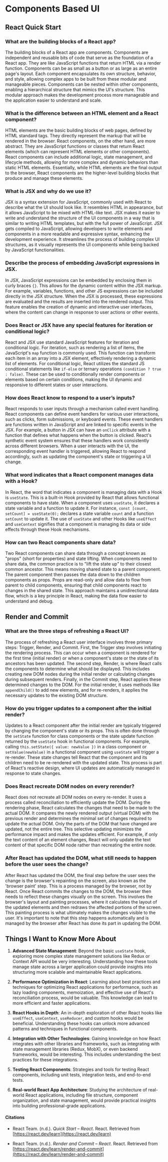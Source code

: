 # Components Based UI

## React Quick Start

### What are the building blocks of a React app?  

The building blocks of a React app are components. Components are independent and reusable bits of code that serve as the foundation of a React app. They are like JavaScript functions that return HTML via a render function. Components can be as small as a button or as large as an entire page's layout. Each component encapsulates its own structure, behavior, and style, allowing complex apps to be built from these modular and manageable pieces. Components can be nested within other components, enabling a hierarchical structure that mimics the UI's structure. This modular approach makes the development process more manageable and the application easier to understand and scale.


### What is the difference between an HTML element and a React component?  

HTML elements are the basic building blocks of web pages, defined by HTML standard tags. They directly represent the markup that will be rendered in the browser. React components, on the other hand, are more abstract. They are JavaScript functions or classes that return React elements (which can represent HTML elements or other components). React components can include additional logic, state management, and lifecycle methods, allowing for more complex and dynamic behaviors than static HTML elements. Essentially, while HTML elements are the final output to the browser, React components are the higher-level building blocks that produce and manage these elements.


### What is JSX and why do we use it?  

JSX is a syntax extension for JavaScript, commonly used with React to describe what the UI should look like. It resembles HTML in appearance, but it allows JavaScript to be mixed with HTML-like text. JSX makes it easier to write and understand the structure of the UI components in a way that is similar to writing HTML templates, but with the full power of JavaScript. JSX gets compiled to JavaScript, allowing developers to write elements and components in a more readable and expressive syntax, enhancing the development experience. It streamlines the process of building complex UI structures, as it visually represents the UI components while being backed by JavaScript functionalities.


### Describe the process of embedding JavaScript expressions in JSX.  

In JSX, JavaScript expressions can be embedded by enclosing them in curly braces `{}`. This allows for the dynamic content within the JSX markup. For example, variables, functions, and other JS expressions can be included directly in the JSX structure. When the JSX is processed, these expressions are evaluated and the results are inserted into the rendered output. This feature enables the creation of dynamic and interactive user interfaces, where the content can change in response to user actions or other events.


### Does React or JSX have any special features for iteration or conditional logic?

React and JSX use standard JavaScript features for iteration and conditional logic. For iteration, such as rendering a list of items, the JavaScript's `map` function is commonly used. This function can transform each item in an array into a JSX element, effectively rendering a dynamic list of elements. For conditional logic, React utilizes the standard JS conditional statements like `if-else` or ternary operations `(condition ? true : false)`. These can be used to conditionally render components or elements based on certain conditions, making the UI dynamic and responsive to different states or user interactions.


### How does React know to respond to a user’s inputs?  

React responds to user inputs through a mechanism called event handling. React components can define event handlers for various user interactions, such as clicks, form submissions, or keyboard events. These event handlers are functions written in JavaScript and are linked to specific events in the JSX. For example, a button in JSX can have an `onClick` attribute with a function that defines what happens when the button is clicked. React's synthetic event system ensures that these handlers work consistently across different browsers. When a user interacts with the UI, the corresponding event handler is triggered, allowing React to respond accordingly, such as updating the component's state or triggering a UI change.


### What word indicates that a React component manages data with a Hook?

In React, the word that indicates a component is managing data with a Hook is `useState`. This is a built-in Hook provided by React that allows functional components to have state. When a component uses `useState`, it declares a state variable and a function to update it. For instance, `const [count, setCount] = useState(0);` declares a state variable `count` and a function `setCount` to update it. The use of `useState` and other Hooks like `useEffect` and `useContext` signifies that a component is managing its data or side effects through these Hook mechanisms.


### How can two React components share data?  

Two React components can share data through a concept known as "props" (short for properties) and state lifting. When components need to share data, the common practice is to "lift the state up" to their closest common ancestor. This means moving shared state to a parent component. The parent component then passes the data down to the children components as props. Props are read-only and allow data to flow from parent to child components, ensuring that child components react to changes in the shared state. This approach maintains a unidirectional data flow, which is a key principle in React, making the data flow easier to understand and debug.

## Render and Commit 

### What are the three steps of refreshing a React UI?

The process of refreshing a React user interface involves three primary steps: Trigger, Render, and Commit. First, the Trigger step involves initiating the rendering process. This can occur when a component is rendered for the first time (initial render) or when a component's state or the state of its ancestors has been updated. The second step, Render, is where React calls the components to determine what should be displayed. This includes creating new DOM nodes during the initial render or calculating changes during subsequent renders. Finally, in the Commit step, React applies these determined changes to the DOM. For the initial render, it uses methods like `appendChild()` to add new elements, and for re-renders, it applies the necessary updates to the existing DOM structure.

### How do you trigger updates to a component after the initial render?

Updates to a React component after the initial render are typically triggered by changing the component's state or its props. This is often done through the `setState` function for class components or the state update function returned by the `useState` hook in functional components. For example, calling `this.setState({ value: newValue })` in a class component or `setValue(newValue)` in a functional component using `useState` will trigger a re-render. These state changes tell React that the component and its children need to be re-rendered with the updated state. This process is part of React's reactive design, where UI updates are automatically managed in response to state changes.

### Does React recreate DOM nodes on every rerender?

React does not recreate all DOM nodes on every re-render. It uses a process called reconciliation to efficiently update the DOM. During the rendering phase, React calculates the changes that need to be made to the actual DOM. It compares the newly rendered output (virtual DOM) with the previous render and determines the minimal set of changes required to update the actual DOM. Only the parts of the DOM that have changed are updated, not the entire tree. This selective updating minimizes the performance impact and makes the updates efficient. For example, if only the text content of an element changes, React will only update the text content of that specific DOM node rather than recreating the entire node.

### After React has updated the DOM, what still needs to happen before the user sees the change?

After React has updated the DOM, the final step before the user sees the change is the browser's repainting on the screen, also known as the 'browser paint' step. This is a process managed by the browser, not by React. Once React commits the changes to the DOM, the browser then needs to reflect these changes visually on the screen. This involves the browser's layout and painting processes, where it calculates the layout of the updated elements and then redraws the affected portions of the screen. This painting process is what ultimately makes the changes visible to the user. It's important to note that this step happens automatically and is managed by the browser after React has done its part in updating the DOM.

## Things I Want to Know More About


1. **Advanced State Management**: Beyond the basic `useState` hook, exploring more complex state management solutions like Redux or Context API would be very interesting. Understanding how these tools manage state across a larger application could provide insights into structuring more scalable and maintainable React applications.

2. **Performance Optimization in React**: Learning about best practices and techniques for optimizing React applications for performance, such as lazy loading components, memoization, and effective use of React's reconciliation process, would be valuable. This knowledge can lead to more efficient and faster applications.

3. **React Hooks in Depth**: An in-depth exploration of other React hooks like `useEffect`, `useContext`, `useReducer`, and custom hooks would be beneficial. Understanding these hooks can unlock more advanced patterns and techniques in functional components.

4. **Integration with Other Technologies**: Gaining knowledge on how React integrates with other libraries and frameworks, such as integrating with state management libraries (Redux, MobX),  or even backend frameworks, would be interesting. This includes understanding the best practices for these integrations.

5. **Testing React Components**: Strategies and tools for testing React components, including unit tests, integration tests, and end-to-end tests. 

6. **Real-world React App Architecture**: Studying the architecture of real-world React applications, including file structure, component organization, and state management, would provide practical insights into building professional-grade applications.


#### Citations
- React Team. (n.d.). *Quick Start – React*. React. Retrieved from [https://react.dev/learn](https://react.dev/learn)

- React Team. (n.d.). *Render and Commit – React*. React. Retrieved from [https://react.dev/learn/render-and-commit](https://react.dev/learn/render-and-commit)
